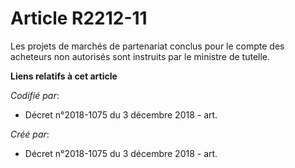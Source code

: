 # Article R2212-11

Les projets de marchés de partenariat conclus pour le compte des acheteurs non autorisés sont instruits par le ministre de
tutelle.

**Liens relatifs à cet article**

_Codifié par_:

  - Décret n°2018-1075 du 3 décembre 2018 - art.

_Créé par_:

  - Décret n°2018-1075 du 3 décembre 2018 - art.
